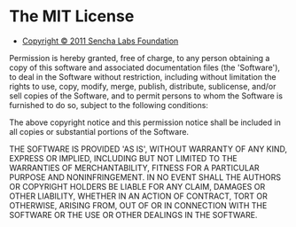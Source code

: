 The MIT License
===============

- [Copyright © 2011 Sencha Labs Foundation](https://github.com/senchalabs)

Permission  is hereby  granted, free  of charge,  to any  person obtaining
a  copy  of   this  software  and  associated   documentation  files  (the
'Software'),  to  deal  in  the Software  without  restriction,  including
without  limitation  the rights  to  use,  copy, modify,  merge,  publish,
distribute,  sublicense,  and/or  sell  copies of  the  Software,  and  to
permit persons  to whom  the Software  is furnished to  do so,  subject to
the following conditions:

The above copyright notice and this permission notice shall be
included in all copies or substantial portions of the Software.

THE  SOFTWARE  IS  PROVIDED  'AS   IS',  WITHOUT  WARRANTY  OF  ANY  KIND,
EXPRESS  OR  IMPLIED, INCLUDING  BUT  NOT  LIMITED  TO THE  WARRANTIES  OF
MERCHANTABILITY,  FITNESS FOR  A PARTICULAR  PURPOSE AND  NONINFRINGEMENT.
IN  NO EVENT  SHALL THE  AUTHORS OR  COPYRIGHT HOLDERS  BE LIABLE  FOR ANY
CLAIM,  DAMAGES OR  OTHER LIABILITY,  WHETHER  IN AN  ACTION OF  CONTRACT,
TORT  OR  OTHERWISE, ARISING  FROM,  OUT  OF  OR  IN CONNECTION  WITH  THE
SOFTWARE OR THE USE OR OTHER DEALINGS IN THE SOFTWARE.
